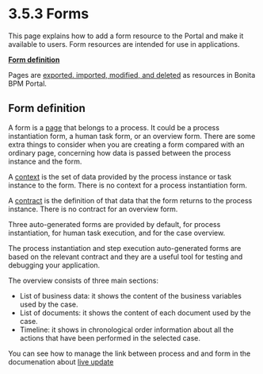 # 3.5.3 Forms

This page explains how to add a form resource to the Portal and make it available to users. Form resources are intended for use in applications.

**[Form definition](#form_definition)**

Pages are [exported. imported, modified, and deleted](/resource-management.html) as resources in Bonita BPM Portal. 

## Form definition

A form is a [page](/pages.html) that belongs to a process. It could be a process instantiation form, a human task form, or an overview form. There are some extra things to consider when you are creating a form compared with an ordinary page, concerning how data is passed between the process instance and the form.

A [context](/contracts-and-contexts.html#context) is the set of data provided by the process instance or task instance to the form. 
There is no context for a process instantiation form.

A [contract](/contracts-and-contexts.html) is the definition of that data that the form returns to the process instance. There is no contract for an overview form.

Three auto-generated forms are provided by default, for process instantiation, for human task execution, and for the case overview. 

The process instantiation and step execution auto-generated forms are based on the relevant contract and they are a useful tool for testing and debugging your application. 

The overview consists of three main sections:

* List of business data: it shows the content of the business variables used by the case.
* List of documents: it shows the content of each document used by the case.
* Timeline: it shows in chronological order information about all the actions that have been performed in the selected case.

You can see how to manage the link between process and and form in the documenation about [live update](/live-update.html#forms)